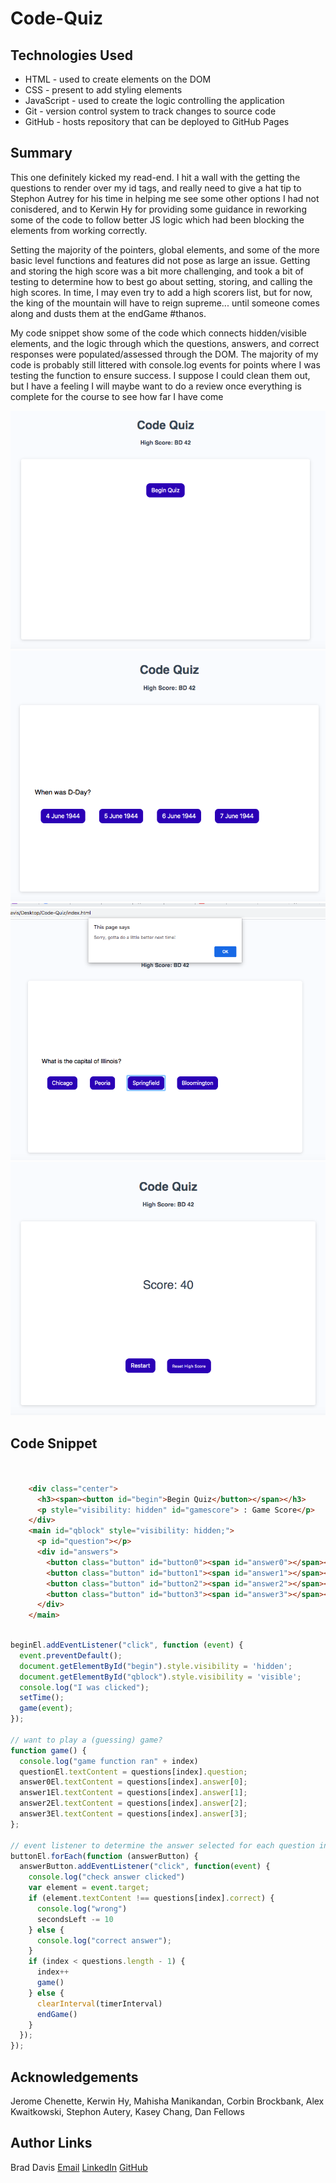 # Code-Quiz


## Technologies Used
- HTML - used to create elements on the DOM
- CSS - present to add styling elements
- JavaScript - used to create the logic controlling the application
- Git - version control system to track changes to source code
- GitHub - hosts repository that can be deployed to GitHub Pages

## Summary

This one definitely kicked my read-end. I hit a wall with the getting the questions to render over my id tags, and really need to give a hat tip to Stephon Autrey for his time in helping me see some other options I had not conisdered, and to Kerwin Hy for providing some guidance in reworking some of the code to follow better JS logic which had been blocking the elements from working correctly.

Setting the majority of the pointers, global elements, and some of the more basic level functions and features did not pose as large an issue.  Getting and storing the high score was a bit more challenging, and took a bit of testing to determine how to best go about setting, storing, and calling the high scores.  In time, I may even try to add a high scorers list, but for now, the king of the mountain will have to reign supreme... until someone comes along and dusts them at the endGame #thanos.

My code snippet show some of the code which connects hidden/visible elements, and the logic through which the questions, answers, and correct responses were populated/assessed through the DOM.  The majority of my code is probably still littered with console.log events for points where I was testing the function to ensure success.  I suppose I could clean them out, but I have a feeling I will maybe want to do a review once everything is complete for the course to see how far I have come

<img src="https://github.com/davisbradleyj/Code-Quiz/blob/master/assets/begin.png">
<img src="https://github.com/davisbradleyj/Code-Quiz/blob/master/assets/question.png">
<img src="https://github.com/davisbradleyj/Code-Quiz/blob/master/assets/lower_score.png">
<img src="https://github.com/davisbradleyj/Code-Quiz/blob/master/assets/endgame.png">

## Code Snippet
```html


    <div class="center">
      <h3><span><button id="begin">Begin Quiz</button></span></h3>
      <p style="visibility: hidden" id="gamescore"> : Game Score</p>
    </div>
    <main id="qblock" style="visibility: hidden;">
      <p id="question"></p>
      <div id="answers">
        <button class="button" id="button0"><span id="answer0"></span></button>
        <button class="button" id="button1"><span id="answer1"></span></button>
        <button class="button" id="button2"><span id="answer2"></span></button>
        <button class="button" id="button3"><span id="answer3"></span></button>
      </div>
    </main>

```

```js

beginEl.addEventListener("click", function (event) {
  event.preventDefault();
  document.getElementById("begin").style.visibility = 'hidden';
  document.getElementById("qblock").style.visibility = 'visible';
  console.log("I was clicked");
  setTime();
  game(event);
});

// want to play a (guessing) game?
function game() {
  console.log("game function ran" + index)
  questionEl.textContent = questions[index].question;
  answer0El.textContent = questions[index].answer[0];
  answer1El.textContent = questions[index].answer[1];
  answer2El.textContent = questions[index].answer[2];
  answer3El.textContent = questions[index].answer[3];
};

// event listener to determine the answer selected for each question in the question game
buttonEl.forEach(function (answerButton) {
  answerButton.addEventListener("click", function(event) {
    console.log("check answer clicked")
    var element = event.target;
    if (element.textContent !== questions[index].correct) {
      console.log("wrong")
      secondsLeft -= 10
    } else {
      console.log("correct answer");
    }
    if (index < questions.length - 1) {
      index++
      game()
    } else {
      clearInterval(timerInterval)
      endGame()
    }
  });
});

```

## Acknowledgements

Jerome Chenette, Kerwin Hy, Mahisha Manikandan, Corbin Brockbank, Alex Kwaitkowski, Stephon Autery, Kasey Chang, Dan Fellows

## Author Links

Brad Davis
[Email](davis.bradleyj@gmail.com)
[LinkedIn](https://www.linkedin.com/in/brad-davis-7885884/)
[GitHub](https://github.com/davisbradleyj)
